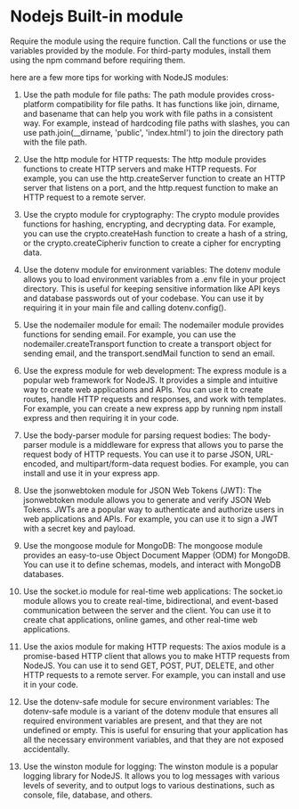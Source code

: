 # Nodejs Built-in module

Require the module using the require function.
Call the functions or use the variables provided by the module.
For third-party modules, install them using the npm command before requiring them.

here are a few more tips for working with NodeJS modules:

1. Use the path module for file paths: The path module provides cross-platform compatibility for file paths. It has functions like join, dirname, and basename that can help you work with file paths in a consistent way. For example, instead of hardcoding file paths with slashes, you can use path.join(__dirname, 'public', 'index.html') to join the directory path with the file path.

2. Use the http module for HTTP requests: The http module provides functions to create HTTP servers and make HTTP requests. For example, you can use the http.createServer function to create an HTTP server that listens on a port, and the http.request function to make an HTTP request to a remote server.

3. Use the crypto module for cryptography: The crypto module provides functions for hashing, encrypting, and decrypting data. For example, you can use the crypto.createHash function to create a hash of a string, or the crypto.createCipheriv function to create a cipher for encrypting data.

4. Use the dotenv module for environment variables: The dotenv module allows you to load environment variables from a .env file in your project directory. This is useful for keeping sensitive information like API keys and database passwords out of your codebase. You can use it by requiring it in your main file and calling dotenv.config().

5. Use the nodemailer module for email: The nodemailer module provides functions for sending email. For example, you can use the nodemailer.createTransport function to create a transport object for sending email, and the transport.sendMail function to send an email.

6. Use the express module for web development: The express module is a popular web framework for NodeJS. It provides a simple and intuitive way to create web applications and APIs. You can use it to create routes, handle HTTP requests and responses, and work with templates. For example, you can create a new express app by running npm install express and then requiring it in your code.
7. Use the body-parser module for parsing request bodies: The body-parser module is a middleware for express that allows you to parse the request body of HTTP requests. You can use it to parse JSON, URL-encoded, and multipart/form-data request bodies. For example, you can install and use it in your express app.

8. Use the jsonwebtoken module for JSON Web Tokens (JWT): The jsonwebtoken module allows you to generate and verify JSON Web Tokens. JWTs are a popular way to authenticate and authorize users in web applications and APIs. For example, you can use it to sign a JWT with a secret key and payload.

9. Use the mongoose module for MongoDB: The mongoose module provides an easy-to-use Object Document Mapper (ODM) for MongoDB. You can use it to define schemas, models, and interact with MongoDB databases.
10. Use the socket.io module for real-time web applications: The socket.io module allows you to create real-time, bidirectional, and event-based communication between the server and the client. You can use it to create chat applications, online games, and other real-time web applications.
11. Use the axios module for making HTTP requests: The axios module is a promise-based HTTP client that allows you to make HTTP requests from NodeJS. You can use it to send GET, POST, PUT, DELETE, and other HTTP requests to a remote server. For example, you can install and use it in your code.
12. Use the dotenv-safe module for secure environment variables: The dotenv-safe module is a variant of the dotenv module that ensures all required environment variables are present, and that they are not undefined or empty. This is useful for ensuring that your application has all the necessary environment variables, and that they are not exposed accidentally.
13. Use the winston module for logging: The winston module is a popular logging library for NodeJS. It allows you to log messages with various levels of severity, and to output logs to various destinations, such as console, file, database, and others.
